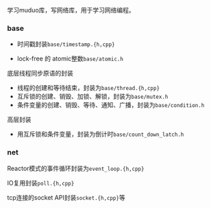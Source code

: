 学习muduo库，写网络库，用于学习网络编程。

### base

- 时间戳封装`base/timestamp.{h,cpp}`

- lock-free 的 atomic整数`base/atomic.h`

底层线程同步原语的封装

- 线程的创建和等待结束，封装为`base/thread.{h,cpp}`
- 互斥锁的创建、销毁、加锁、解锁，封装为`base/mutex.h`
- 条件变量的创建、销毁、等待、通知、广播，封装为`base/condition.h`

高层封装

- 用互斥锁和条件变量，封装为倒计时`base/count_down_latch.h`

### net

Reactor模式的事件循环封装为`event_loop.{h,cpp}`

IO复用封装`poll.{h,cpp}`

tcp连接的socket API封装`socket.{h,cpp}`等
